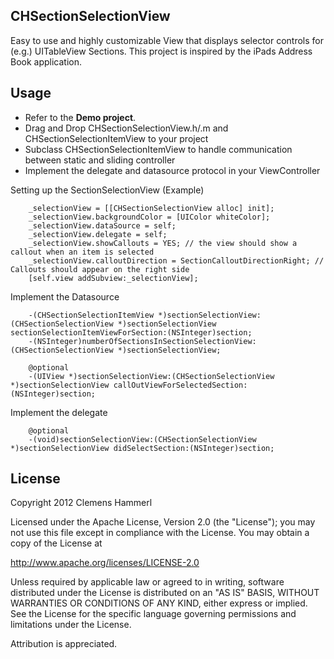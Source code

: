 ## CHSectionSelectionView
Easy to use and highly customizable View that displays selector controls for (e.g.) UITableView Sections. This project is inspired by the iPads Address Book application.


## Usage
- Refer to the **Demo project**.
- Drag and Drop CHSectionSelectionView.h/.m and CHSectionSelectionItemView to your project
- Subclass CHSectionSelectionItemView to handle communication between static and sliding controller
- Implement the delegate and datasource protocol in your ViewController


Setting up the SectionSelectionView (Example)

```objc
	_selectionView = [[CHSectionSelectionView alloc] init];
    _selectionView.backgroundColor = [UIColor whiteColor];
    _selectionView.dataSource = self;
    _selectionView.delegate = self; 
    _selectionView.showCallouts = YES; // the view should show a callout when an item is selected
    _selectionView.calloutDirection = SectionCalloutDirectionRight; // Callouts should appear on the right side
    [self.view addSubview:_selectionView];
```

Implement the Datasource

```objc
	-(CHSectionSelectionItemView *)sectionSelectionView:(CHSectionSelectionView *)sectionSelectionView sectionSelectionItemViewForSection:(NSInteger)section;
	-(NSInteger)numberOfSectionsInSectionSelectionView:(CHSectionSelectionView *)sectionSelectionView;

	@optional
	-(UIView *)sectionSelectionView:(CHSectionSelectionView *)sectionSelectionView callOutViewForSelectedSection:(NSInteger)section;
```

Implement the delegate

```objc
    @optional
	-(void)sectionSelectionView:(CHSectionSelectionView *)sectionSelectionView didSelectSection:(NSInteger)section;
```

## License
Copyright 2012 Clemens Hammerl

Licensed under the Apache License, Version 2.0 (the "License");
you may not use this file except in compliance with the License.
You may obtain a copy of the License at

http://www.apache.org/licenses/LICENSE-2.0

Unless required by applicable law or agreed to in writing, software
distributed under the License is distributed on an "AS IS" BASIS,
WITHOUT WARRANTIES OR CONDITIONS OF ANY KIND, either express or implied.
See the License for the specific language governing permissions and
 limitations under the License. 

Attribution is appreciated.